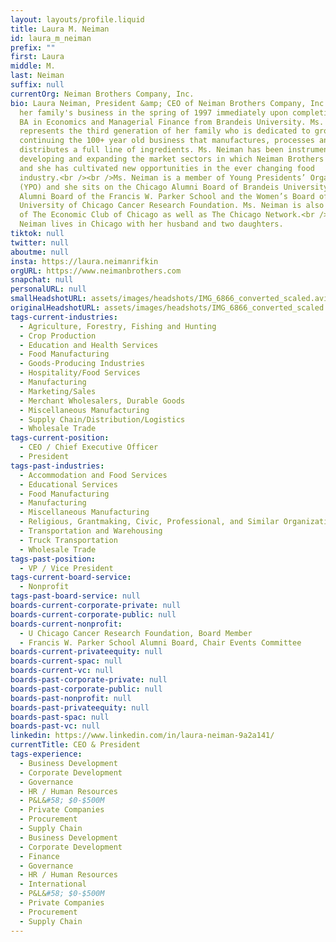 ```yaml
---
layout: layouts/profile.liquid
title: Laura M. Neiman
id: laura_m_neiman
prefix: ""
first: Laura
middle: M.
last: Neiman
suffix: null
currentOrg: Neiman Brothers Company, Inc.
bio: Laura Neiman, President &amp; CEO of Neiman Brothers Company, Inc., joined
  her family's business in the spring of 1997 immediately upon completion of her
  BA in Economics and Managerial Finance from Brandeis University. Ms. Neiman
  represents the third generation of her family who is dedicated to growing and
  continuing the 100+ year old business that manufactures, processes and
  distributes a full line of ingredients. Ms. Neiman has been instrumental in
  developing and expanding the market sectors in which Neiman Brothers operates
  and she has cultivated new opportunities in the ever changing food
  industry.<br /><br />Ms. Neiman is a member of Young Presidents’ Organization
  (YPO) and she sits on the Chicago Alumni Board of Brandeis University, the
  Alumni Board of the Francis W. Parker School and the Women’s Board of the
  University of Chicago Cancer Research Foundation. Ms. Neiman is also a member
  of The Economic Club of Chicago as well as The Chicago Network.<br /><br />Ms.
  Neiman lives in Chicago with her husband and two daughters.
tiktok: null
twitter: null
aboutme: null
insta: https://laura.neimanrifkin
orgURL: https://www.neimanbrothers.com
snapchat: null
personalURL: null
smallHeadshotURL: assets/images/headshots/IMG_6866_converted_scaled.avif
originalHeadshotURL: assets/images/headshots/IMG_6866_converted_scaled.avif
tags-current-industries:
  - Agriculture, Forestry, Fishing and Hunting
  - Crop Production
  - Education and Health Services
  - Food Manufacturing
  - Goods-Producing Industries
  - Hospitality/Food Services
  - Manufacturing
  - Marketing/Sales
  - Merchant Wholesalers, Durable Goods
  - Miscellaneous Manufacturing
  - Supply Chain/Distribution/Logistics
  - Wholesale Trade
tags-current-position:
  - CEO / Chief Executive Officer
  - President
tags-past-industries:
  - Accommodation and Food Services
  - Educational Services
  - Food Manufacturing
  - Manufacturing
  - Miscellaneous Manufacturing
  - Religious, Grantmaking, Civic, Professional, and Similar Organizations
  - Transportation and Warehousing
  - Truck Transportation
  - Wholesale Trade
tags-past-position:
  - VP / Vice President
tags-current-board-service:
  - Nonprofit
tags-past-board-service: null
boards-current-corporate-private: null
boards-current-corporate-public: null
boards-current-nonprofit:
  - U Chicago Cancer Research Foundation, Board Member
  - Francis W. Parker School Alumni Board, Chair Events Committee
boards-current-privateequity: null
boards-current-spac: null
boards-current-vc: null
boards-past-corporate-private: null
boards-past-corporate-public: null
boards-past-nonprofit: null
boards-past-privateequity: null
boards-past-spac: null
boards-past-vc: null
linkedin: https://www.linkedin.com/in/laura-neiman-9a2a141/
currentTitle: CEO & President
tags-experience:
  - Business Development
  - Corporate Development
  - Governance
  - HR / Human Resources
  - P&L&#58; $0-$500M
  - Private Companies
  - Procurement
  - Supply Chain
  - Business Development
  - Corporate Development
  - Finance
  - Governance
  - HR / Human Resources
  - International
  - P&L&#58; $0-$500M
  - Private Companies
  - Procurement
  - Supply Chain
---
```

